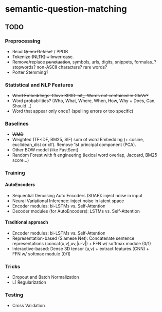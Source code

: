 # semantic-question-matching

## TODO

### Preprocessing
- Read ~~Quora Dataset~~ / PPDB
- ~~Tokenize (NLTK) + lower case~~.
- Remove/replace ~~punctuation~~, symbols, urls, digits, snippets, formulas..? stopwords? non-ASCII characters? rare words?
- Porter Stemming?

### Statistical and NLP Features
- ~~Word Embeddings: Glove 300D init_. Words not contained in GloVe?~~
- Word probabilities? (Who, What, Where, When, How, Why + Does, Can, Should...)
- Word that appear only once? (spelling errors or too specific)

### Baselines
- ~~WMD~~
- Weighted (TF-IDF, BM25, SIF) sum of word Embedding (+ cosine, euclidean_dist or clf). Remove 1st principal component (PCA).
- Other BOW model (like FastSent)
- Random Forest with ft engineering (lexical word overlap, Jaccard, BM25 score...)

### Training

#### AutoEncoders
- Sequential Denoising Auto Encoders (SDAE): inject noise in input
- Neural Variational Inference: inject noise in latent space
- Encoder modules: bi-LSTMs vs. Self-Attention
- Decoder modules (for AutoEncoders): LSTMs vs. Self-Attention

#### Traditional approach
- Encoder modules: bi-LSTMs vs. Self-Attention
- Representation-based (Siamese Net): Concatenate sentence representations (concat(u,v),uv,|u-v|) + FFN w/ softmax module (0/1)
- Interactive-based: Dense 3D tensor (u,v) + extract features (CNN) + FFN w/ softmax module (0/1)

### Tricks
- Dropout and Batch Normalization
- L1 Regularization


### Testing 
- Cross Validation
